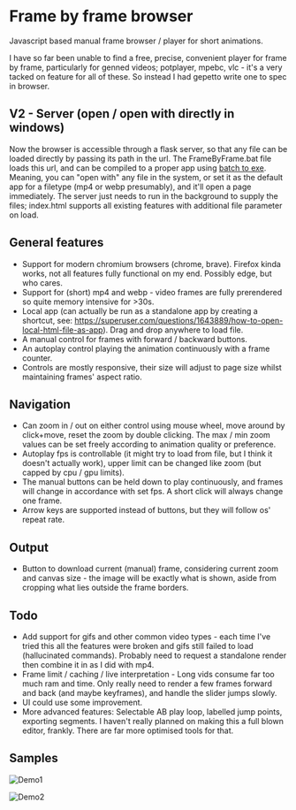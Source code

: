 # Frame by frame browser
Javascript based manual frame browser / player for short animations.

I have so far been unable to find a free, precise, convenient player for frame by frame, particularly for genned videos; potplayer, mpebc, vlc - it's a very tacked on feature for all of these.
So instead I had gepetto write one to spec in browser.

## V2 - Server (open / open with directly in windows)
Now the browser is accessible through a flask server, so that any file can be loaded directly by passing its path in the url.
The FrameByFrame.bat file loads this url, and can be compiled to a proper app using [batch to exe](https://github.com/l-urk/Bat-To-Exe-Converter-64-Bit/releases).
Meaning, you can "open with" any file in the system, or set it as the default app for a filetype (mp4 or webp presumably), and it'll open a page immediately.
The server just needs to run in the background to supply the files; index.html supports all existing features with additional file parameter on load.

## General features
- Support for modern chromium browsers (chrome, brave). Firefox kinda works, not all features fully functional on my end. Possibly edge, but who cares.
- Support for (short) mp4 and webp - video frames are fully prerendered so quite memory intensive for >30s.
- Local app (can actually be run as a standalone app by creating a shortcut, see: https://superuser.com/questions/1643889/how-to-open-local-html-file-as-app).
  Drag and drop anywhere to load file.
- A manual control for frames with forward / backward buttons.
- An autoplay control playing the animation continuously with a frame counter.
- Controls are mostly responsive, their size will adjust to page size whilst maintaining frames' aspect ratio.
## Navigation
- Can zoom in / out on either control using mouse wheel, move around by click+move, reset the zoom by double clicking.
  The max / min zoom values can be set freely according to animation quality or preference.
- Autoplay fps is controllable (it might try to load from file, but I think it doesn't actually work), upper limit can be changed like zoom (but capped by cpu / gpu limits).
- The manual buttons can be held down to play continuously, and frames will change in accordance with set fps.
  A short click will always change one frame.
- Arrow keys are supported instead of buttons, but they will follow os' repeat rate.
## Output
- Button to download current (manual) frame, considering current zoom and canvas size - the image will be exactly what is shown, aside from cropping what lies outside the frame borders.

## Todo
- Add support for gifs and other common video types - each time I've tried this all the features were broken and gifs still failed to load (hallucinated commands).
  Probably need to request a standalone render then combine it in as I did with mp4.
- Frame limit / caching / live interpretation - Long vids consume far too much ram and time.
  Only really need to render a few frames forward and back (and maybe keyframes), and handle the slider jumps slowly.
- UI could use some improvement.
- More advanced features: Selectable AB play loop, labelled jump points, exporting segments.
  I haven't really planned on making this a full blown editor, frankly. There are far more optimised tools for that.

## Samples
![Demo1](https://github.com/user-attachments/assets/67df53e2-3e55-44b9-b049-e6545c27e403)

![Demo2](https://github.com/user-attachments/assets/bfa22779-bf48-4a8b-872c-41d9e32150a9)
